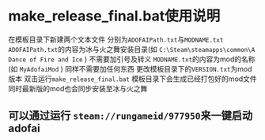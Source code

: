 # make_release_final.bat使用说明
在模板目录下新建两个文本文件 分别为`ADOFAIPath.txt`与`MODNAME.txt`
`ADOFAIPath.txt`的内容为冰与火之舞安装目录(如 `C:\Steam\steamapps\common\A Dance of Fire and Ice` ) 不需要加引号及转义
`MODNAME.txt`的内容为mod的名称(如 `MyAdofaiMod` ) 同样不需要加任何东西
更改模板目录下的`VERSION.txt`为mod版本
双击运行`make_release_final.bat`
模板目录下会生成已经打包好的mod文件 同时最新版的mod也会同步安装至冰与火之舞

## 可以通过运行 `steam://rungameid/977950`来一键启动adofai
